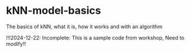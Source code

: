 # kNN-model-basics
The basics of kNN, what it is, how it works and with an algorithm

!!!2024-12-22: Incomplete: This is a sample code from workshop, Need to modify!!